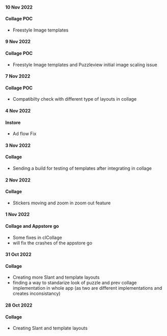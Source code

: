 #### 10 Nov 2022
#### Collage POC
- Freestyle Image templates

#### 9 Nov 2022
#### Collage POC
- Freestyle Image templates and Puzzleview initial image scaling issue 


#### 7 Nov 2022
#### Collage POC
- Compatibilty check with different type of layouts in collage


#### 4 Nov 2022
#### Instore
- Ad flow Fix

#### 3 Nov 2022
#### Collage
- Sending a build for testing of templates after integrating in collage


#### 2 Nov 2022
#### Collage
- Stickers moving and zoom in zoom out feature

#### 1 Nov 2022
#### Collage and Appstore go 
- Some fixes in clCollage
- will fix the crashes of the appstore go


#### 31 Oct 2022
#### Collage 
- Creating more Slant and template layouts
- finding a way to standarize look of puzzle and prev collage implementation in whole app (as two are different implementations and creates inconsistancy)


#### 28 Oct 2022
#### Collage 
- Creating Slant and template layouts
